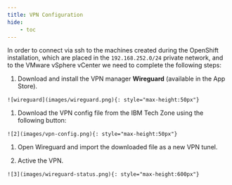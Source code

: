 ```yaml
---
title: VPN Configuration
hide:
    - toc
---
```


In order to connect via ssh to the machines created during the OpenShift installation, which are placed in the `192.168.252.0/24` private network, and to the VMware vSphere vCenter we need to complete the following steps:

  1. Download and install the VPN manager **Wireguard** (available in the App Store).

    ![wireguard](images/wireguard.png){: style="max-height:50px"}

  1. Download the VPN config file from the IBM Tech Zone using the following button:

    ![2](images/vpn-config.png){: style="max-height:50px"}

  1. Open Wireguard and import the downloaded file as a new VPN tunel.
  
  1. Active the VPN.

    ![3](images/wireguard-status.png){: style="max-height:600px"}
